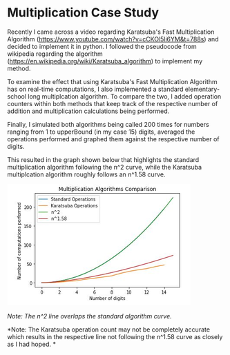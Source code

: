 # Multiplication Case Study

Recently I came across a video regarding Karatsuba's Fast Multiplication Algorithm (https://www.youtube.com/watch?v=cCKOl5li6YM&t=788s) and decided to implement it in python. I followed the pseudocode from wikipedia regarding the algorithm (https://en.wikipedia.org/wiki/Karatsuba_algorithm) to implement my method. 

To examine the effect that using Karatsuba's Fast Multiplication Algorithm has on real-time computations, I also implemented a standard elementary-school long multiplcation algorithm. To compare the two, I added operation counters within both methods that keep track of the respective number of  addition and multiplication calculations being performed. 

Finally, I simulated both algorithms being called 200 times for numbers ranging from 1 to upperBound (in my case 15) digits, averaged the operations performed and graphed them against the respective number of digits. 

This resulted in the graph shown below that highlights the standard multiplication algorithm following the n^2 curve, while the Karatsuba multiplcation algorithm roughly follows an n^1.58 curve.

![Plot](Images/plot.JPG)

*Note: The n^2 line overlaps the standard algorithm curve.*

*Note: The Karatsuba operation count may not be completely accurate which results in the respective line not following the n^1.58 curve as closely as I had hoped. *
